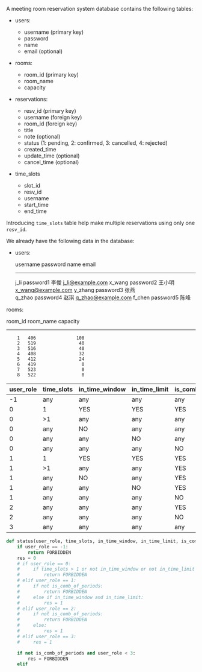 A meeting room reservation system database contains the following tables:

- users:
  - username (primary key)
  - password
  - name 
  - email (optional)

- rooms:
  - room_id (primary key)
  - room_name
  - capacity

- reservations:
  - resv_id (primary key)
  - username (foreign key)
  - room_id (foreign key)
  - title
  - note (optional)
  - status (1: pending, 2: confirmed, 3: cancelled, 4: rejected)
  - created_time
  - update_time (optional)
  - cancel_time (optional)

- time_slots
  - slot_id
  - resv_id
  - username
  - start_time
  - end_time

Introducing `time_slots` table help make multiple reservations using only
one `resv_id`.

We already have the following data in the database:

- users:

  username   password    name     email
  ---------- ----------- -------- ------------------------------------------------------------------
  j_li       password1   李俊     [j_li@example.com](mailto:j_li@example.com)
  x_wang     password2   王小明   [x_wang@example.com](mailto:x_wang@example.com)
  y_zhang    password3   张燕     
  q_zhao     password4   赵琪     [q_zhao@example.com](mailto:q_zhao@example.com)
  f_chen     password5   陈峰     

rooms:

  room_id   room_name   capacity
  --------- ----------- ----------
        1   406               108
        2   519                40
        3   516                40
        4   408                32
        5   412                24
        6   419                 0
        7   523                 0
        8   522                 0


  user_role   |time_slots|in_time_window|in_time_limit|is_comb_of_periods|status   
  ------------|----------|--------------|-------------|------------------|---------
 -1           |any       |any           |any          |any               |FORBIDDEN
  0           |1         |YES           |YES          |YES               |0        
  0           |>1        |any           |any          |any               |FORBIDDEN
  0           |any       |NO            |any          |any               |FORBIDDEN
  0           |any       |any           |NO           |any               |FORBIDDEN
  0           |any       |any           |any          |NO                |FORBIDDEN
  1           |1         |YES           |YES          |YES               |1        
  1           |>1        |any           |any          |YES               |0        
  1           |any       |NO            |any          |YES               |0        
  1           |any       |any           |NO           |YES               |0        
  1           |any       |any           |any          |NO                |FORBIDDEN
  2           |any       |any           |any          |YES               |1        
  2           |any       |any           |any          |NO                |FORBIDDEN
  3           |any       |any           |any          |any               |1                     

```py
def status(user_role, time_slots, in_time_window, in_time_limit, is_comb_of_periods):
    if user_role == -1:
        return FORBIDDEN
    res = 0
    # if user_role == 0:
    #     if time_slots > 1 or not in_time_window or not in_time_limit or not is_comb_of_periods:
    #         return FORBIDDEN
    # elif user_role == 1:
    #     if not is_comb_of_periods:
    #         return FORBIDDEN
    #     else if in_time_window and in_time_limit:
    #         res = 1
    # elif user_role == 2:
    #     if not is_comb_of_periods:
    #         return FORBIDDEN
    #     else:
    #         res = 1
    # elif user_role == 3:
    #     res = 1

    if not is_comb_of_periods and user_role < 3:
        res = FORBIDDEN
    elif 
        
```